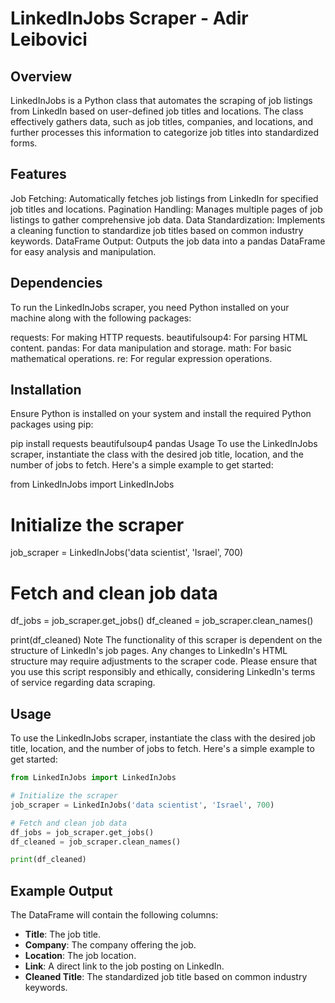 # LinkedInJobs Scraper - Adir Leibovici

## Overview
LinkedInJobs is a Python class that automates the scraping of job listings from LinkedIn based on user-defined job titles and locations. The class effectively gathers data, such as job titles, companies, and locations, and further processes this information to categorize job titles into standardized forms.

## Features
Job Fetching: Automatically fetches job listings from LinkedIn for specified job titles and locations.
Pagination Handling: Manages multiple pages of job listings to gather comprehensive job data.
Data Standardization: Implements a cleaning function to standardize job titles based on common industry keywords.
DataFrame Output: Outputs the job data into a pandas DataFrame for easy analysis and manipulation.

## Dependencies
To run the LinkedInJobs scraper, you need Python installed on your machine along with the following packages:

requests: For making HTTP requests.
beautifulsoup4: For parsing HTML content.
pandas: For data manipulation and storage.
math: For basic mathematical operations.
re: For regular expression operations.

## Installation
Ensure Python is installed on your system and install the required Python packages using pip:

pip install requests beautifulsoup4 pandas
Usage
To use the LinkedInJobs scraper, instantiate the class with the desired job title, location, and the number of jobs to fetch. Here's a simple example to get started:

from LinkedInJobs import LinkedInJobs

# Initialize the scraper
job_scraper = LinkedInJobs('data scientist', 'Israel', 700)

# Fetch and clean job data
df_jobs = job_scraper.get_jobs()
df_cleaned = job_scraper.clean_names()

print(df_cleaned)
Note
The functionality of this scraper is dependent on the structure of LinkedIn's job pages. Any changes to LinkedIn's HTML structure may require adjustments to the scraper code.
Please ensure that you use this script responsibly and ethically, considering LinkedIn's terms of service regarding data scraping.



## Usage
To use the LinkedInJobs scraper, instantiate the class with the desired job title, location, and the number of jobs to fetch. Here's a simple example to get started:
``` python
from LinkedInJobs import LinkedInJobs

# Initialize the scraper
job_scraper = LinkedInJobs('data scientist', 'Israel', 700)

# Fetch and clean job data
df_jobs = job_scraper.get_jobs()
df_cleaned = job_scraper.clean_names()

print(df_cleaned)

```
## Example Output

The DataFrame will contain the following columns:

- **Title**: The job title.
- **Company**: The company offering the job.
- **Location**: The job location.
- **Link**: A direct link to the job posting on LinkedIn.
- **Cleaned Title**: The standardized job title based on common industry keywords.

